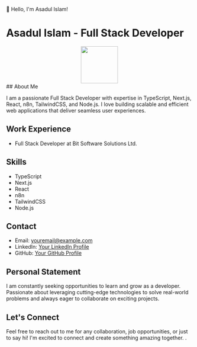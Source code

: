 
👋 Hello, I'm Asadul Islam!

# Asadul Islam - Full Stack Developer
<div id="header" align="center">
  <img src="https://media.giphy.com/media/M9gbBd9nbDrOTu1Mqx/giphy.gif" width="100"/>
</div>
## About Me

I am a passionate Full Stack Developer with expertise in TypeScript, Next.js, React, n8n, TailwindCSS, and Node.js. I love building scalable and efficient web applications that deliver seamless user experiences.

## Work Experience

- Full Stack Developer at Bit Software Solutions Ltd.

## Skills

- TypeScript
- Next.js
- React
- n8n
- TailwindCSS
- Node.js

## Contact

- Email: youremail@example.com
- LinkedIn: [Your LinkedIn Profile](URL_TO_YOUR_LINKEDIN_PROFILE)
- GitHub: [Your GitHub Profile](URL_TO_YOUR_GITHUB_PROFILE)

## Personal Statement

I am constantly seeking opportunities to learn and grow as a developer. Passionate about leveraging cutting-edge technologies to solve real-world problems and always eager to collaborate on exciting projects.

## Let's Connect

Feel free to reach out to me for any collaboration, job opportunities, or just to say hi! I'm excited to connect and create something amazing together.
.
